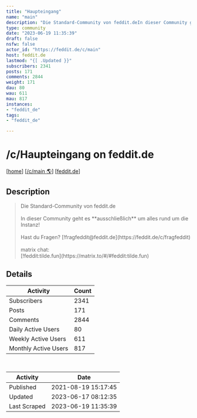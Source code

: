 ```yaml
---
title: "Haupteingang" 
name: "main"
description: "Die Standard-Community von feddit.deIn dieser Community geht es **ausschließlich** um alles rund um die Instanz!Hast du Fragen? [!fragfeddit@feddit.de](https://feddit.de/c/fragfeddit) matrix chat:[!feddit:tilde.fun](https://matrix.to/#/#feddit:tilde.fun)"
type: community
date: "2023-06-19 11:35:39"
draft: false
nsfw: false
actor_id: "https://feddit.de/c/main"
host: feddit.de
lastmod: "{[ .Updated }}"
subscribers: 2341
posts: 171
comments: 2844
weight: 171
dau: 80
wau: 611
mau: 817
instances:
- "feddit_de"
tags: 
- "feddit_de"

---
```


# /c/Haupteingang on feddit.de

[[home](/)]
[[/c/main 🌎](https://feddit.de/c/main)]
[[feddit.de](/instances/feddit_de)]


## Description 

<blockquote class="description">
Die Standard-Community von feddit.de<br><br>In dieser Community geht es **ausschließlich** um alles rund um die Instanz!<br><br>Hast du Fragen? [!fragfeddit@feddit.de](https://feddit.de/c/fragfeddit) <br><br>matrix chat:<br>[!feddit:tilde.fun](https://matrix.to/#/#feddit:tilde.fun)<br>
</blockquote>


## Details

| Activity | Count  |
|----------------------|---|
| Subscribers          | 2341 |
| Posts                | 171  |
| Comments             | 2844  |
| Daily Active Users   | 80  |
| Weekly Active Users  | 611  |
| Monthly Active Users | 817  |

<br>

| Activity | Date |
|----------------------|---|
| Published            | 2021-08-19 15:17:45 |
| Updated              | 2023-06-17 08:12:35 |
| Last Scraped         | 2023-06-19 11:35:39 |
